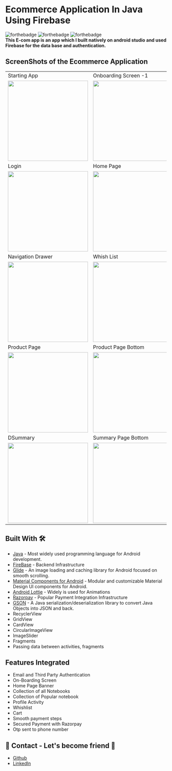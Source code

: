 # Ecommerce Application In Java Using Firebase
![forthebadge](https://forthebadge.com/images/badges/built-with-love.svg)
![forthebadge](https://forthebadge.com/images/badges/built-for-android.svg)
![forthebadge](https://forthebadge.com/images/badges/made-with-java.svg)
</br>
<B>This E-com app is an app which I built natively on android studio and used Firebase for the data base and authentication.</B>

## ScreenShots of the Ecommerce Application
<table>
  <tr>
    <td>Starting App</td>
    <td>Onboarding Screen -1</td>
    <td>Onboarding Screen -2</td>
  </tr>
  <tr>
    <td><img src="https://github.com/udit512/NoteBookEcommerce/blob/master/photos/startingActivity.jpg" width="250px"></td>
    <td><img src="https://github.com/udit512/NoteBookEcommerce/blob/master/photos/onboardingScreen1.jpg" width="250px"></td>
    <td><img src="https://github.com/udit512/NoteBookEcommerce/blob/master/photos/onboardingscreen2.jpg" width="250px"></td>
  </tr>
  <tr>
    <td>Login</td>
    <td>Home Page</td>
    <td>Home Page Bottom</td>
  </tr>
  <tr>
    <td><img src="https://github.com/udit512/NoteBookEcommerce/blob/master/photos/loginPage.jpg" width="250px"></td>
    <td><img src="https://github.com/udit512/NoteBookEcommerce/blob/master/photos/HomePage.jpg" width="250px"></td>
    <td><img src="https://github.com/udit512/NoteBookEcommerce/blob/master/photos/homePage2.jpg" width="250px"></td>
  </tr>
  <tr>
    <td>Navigation Drawer</td>
    <td>Whish List</td>
    <td>Cart</td>
  </tr>
  <tr>
    <td><img src="https://github.com/udit512/NoteBookEcommerce/blob/master/photos/NavigationDrawer.jpg" width="250px"></td>
    <td><img src="https://github.com/udit512/NoteBookEcommerce/blob/master/photos/whishlistPage.jpg" width="250px"></td>
    <td><img src="https://github.com/udit512/NoteBookEcommerce/blob/master/photos/cartPage.jpg" width="250px"></td>
  </tr>
  <tr>
    <td>Product Page</td>
    <td>Product Page Bottom</td>
    <td>Delivery Details</td>
  </tr>
  <tr>
    <td><img src="https://github.com/udit512/NoteBookEcommerce/blob/master/photos/itemPage.jpg" width="250px"></td>
    <td><img src="https://github.com/udit512/NoteBookEcommerce/blob/master/photos/itemPageBottom.jpg" width="250px"></td>
    <td><img src="https://github.com/udit512/NoteBookEcommerce/blob/master/photos/deliveryDetailsPage.jpg" width="250px"></td>
  </tr>
  <tr>
    <td>DSummary</td>
    <td>Summary Page Bottom</td>
    <td>Payment</td>
  </tr>
  <tr>
    <td><img src="https://github.com/udit512/NoteBookEcommerce/blob/master/photos/summaryPage.jpg" width="250px"></td>
    <td><img src="https://github.com/udit512/NoteBookEcommerce/blob/master/photos/summaryPageBottom.jpg" width="250px"></td>
    <td><img src="https://github.com/udit512/NoteBookEcommerce/blob/master/photos/paymentPage.jpg" width="250px"></td>
  </tr>
</table>


## Built With 🛠
- [Java](https://www.java.com/en/) - Most widely used programming language for Android development.
- [FireBase](https://firebase.google.com/) - Backend Infrastructure
- [Glide](https://github.com/bumptech/glide) - An image loading and caching library for Android focused on smooth scrolling.
- [Material Components for Android](https://github.com/material-components/material-components-android) - Modular and customizable Material Design UI components for Android.
- [Android Lottie](https://lottiefiles.com/) - Widely is used for Animations
- [Razorpay](https://razorpay.com/docs/payment-gateway/android-integration/standard/) - Popular Payment Integration Infrastructure
- [GSON](https://github.com/google/gson) - A Java serialization/deserialization library to convert Java Objects into JSON and back.
- RecyclerView
- GridView
- CardView
- CircularImageView
- ImageSlider
- Fragments
- Passing data between activities, fragments

## Features Integrated
- Email and Third Party Authentication
- On-Boarding Screen
- Home Page Banner
- Collection of all Notebooks
- Collection of Popular notebook
- Profile Activity
- Whishlist
- Cart
- Smooth payment steps
- Secured Payment with Razorpay
- Otp sent to phone number

## 📱 Contact - Let's become friend  🤝
- [Github](https://github.com/udit512)
- [LinkedIn](https://www.linkedin.com/in/udit-pathak/)
